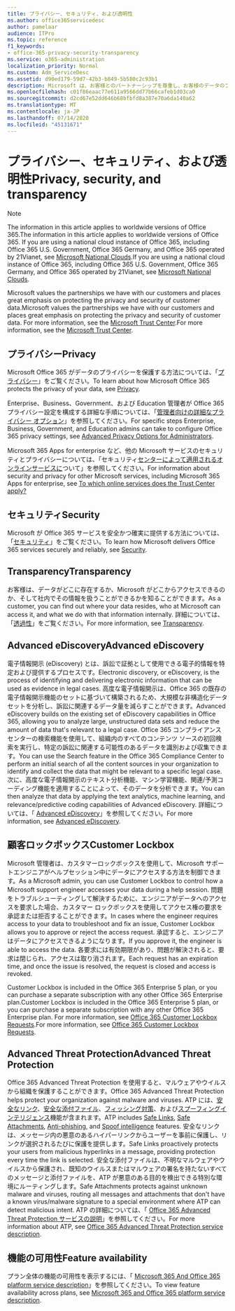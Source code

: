 ```yaml
---
title: プライバシー、セキュリティ、および透明性
ms.author: office365servicedesc
author: pamelaar
audience: ITPro
ms.topic: reference
f1_keywords:
- office-365-privacy-security-transparency
ms.service: o365-administration
localization_priority: Normal
ms.custom: Adm_ServiceDesc
ms.assetid: d90ed179-59d7-42b3-b849-5b580c2c93b1
description: Microsoft は、お客様とのパートナーシップを尊重し、お客様のデータのプライバシーとセキュリティの保護を重視しています。 詳細については、「Microsoft Trust Center」をご覧ください。
ms.openlocfilehash: c01f86eaac77e611a9566dd77b66cafeb1d03ca0
ms.sourcegitcommit: d2cd67e52dd646b68bfbfd8a387e70a6da140a62
ms.translationtype: MT
ms.contentlocale: ja-JP
ms.lasthandoff: 07/14/2020
ms.locfileid: "45131671"
---
```

# <a name="privacy-security-and-transparency"></a><span data-ttu-id="783b1-104">プライバシー、セキュリティ、および透明性</span><span class="sxs-lookup"><span data-stu-id="783b1-104">Privacy, security, and transparency</span></span>

> [!NOTE]
> <span data-ttu-id="783b1-105">The information in this article applies to worldwide versions of Office 365.</span><span class="sxs-lookup"><span data-stu-id="783b1-105">The information in this article applies to worldwide versions of Office 365.</span></span> <span data-ttu-id="783b1-106">If you are using a national cloud instance of Office 365, including Office 365 U.S. Government, Office 365 Germany, and Office 365 operated by 21Vianet, see [Microsoft National Clouds](https://go.microsoft.com/fwlink/?linkid=841582).</span><span class="sxs-lookup"><span data-stu-id="783b1-106">If you are using a national cloud instance of Office 365, including Office 365 U.S. Government, Office 365 Germany, and Office 365 operated by 21Vianet, see [Microsoft National Clouds](https://go.microsoft.com/fwlink/?linkid=841582).</span></span> 
  
<span data-ttu-id="783b1-107">Microsoft values the partnerships we have with our customers and places great emphasis on protecting the privacy and security of customer data.</span><span class="sxs-lookup"><span data-stu-id="783b1-107">Microsoft values the partnerships we have with our customers and places great emphasis on protecting the privacy and security of customer data.</span></span> <span data-ttu-id="783b1-108">For more information, see the [Microsoft Trust Center](https://go.microsoft.com/fwlink/?LinkID=717951&amp;clcid=0x409).</span><span class="sxs-lookup"><span data-stu-id="783b1-108">For more information, see the [Microsoft Trust Center](https://go.microsoft.com/fwlink/?LinkID=717951&amp;clcid=0x409).</span></span>
  
## <a name="privacy"></a><span data-ttu-id="783b1-109">プライバシー</span><span class="sxs-lookup"><span data-stu-id="783b1-109">Privacy</span></span>

<span data-ttu-id="783b1-110">Microsoft Office 365 がデータのプライバシーを保護する方法については、「[プライバシー](https://go.microsoft.com/fwlink/?LinkID=717953&amp;clcid=0x409)」をご覧ください。</span><span class="sxs-lookup"><span data-stu-id="783b1-110">To learn about how Microsoft Office 365 protects the privacy of your data, see [Privacy](https://go.microsoft.com/fwlink/?LinkID=717953&amp;clcid=0x409).</span></span> 
  
<span data-ttu-id="783b1-111">Enterprise、Business、Government、および Education 管理者が Office 365 プライバシー設定を構成する詳細な手順については、「[管理者向けの詳細なプライバシー オプション](https://go.microsoft.com/fwlink/p/?LinkID=285202)」を参照してください。</span><span class="sxs-lookup"><span data-stu-id="783b1-111">For specific steps Enterprise, Business, Government, and Education admins can take to configure Office 365 privacy settings, see [Advanced Privacy Options for Administrators](https://go.microsoft.com/fwlink/p/?LinkID=285202).</span></span>
  
<span data-ttu-id="783b1-112">Microsoft 365 Apps for enterprise など、他の Microsoft サービスのセキュリティとプライバシーについては、「セキュリティ[センターによって適用されるオンラインサービスに](https://www.microsoft.com/trustcenter/default.aspx)ついて」を参照してください。</span><span class="sxs-lookup"><span data-stu-id="783b1-112">For information about security and privacy for other Microsoft services, including Microsoft 365 Apps for enterprise, see [To which online services does the Trust Center apply?](https://www.microsoft.com/trustcenter/default.aspx)</span></span>
  
## <a name="security"></a><span data-ttu-id="783b1-113">セキュリティ</span><span class="sxs-lookup"><span data-stu-id="783b1-113">Security</span></span>

<span data-ttu-id="783b1-114">Microsoft が Office 365 サービスを安全かつ確実に提供する方法については、「[セキュリティ](https://go.microsoft.com/fwlink/?LinkID=717954&amp;clcid=0x409)」をご覧ください。</span><span class="sxs-lookup"><span data-stu-id="783b1-114">To learn how Microsoft delivers Office 365 services securely and reliably, see [Security](https://go.microsoft.com/fwlink/?LinkID=717954&amp;clcid=0x409).</span></span>
  
## <a name="transparency"></a><span data-ttu-id="783b1-115">Transparency</span><span class="sxs-lookup"><span data-stu-id="783b1-115">Transparency</span></span>

<span data-ttu-id="783b1-116">お客様は、データがどこに存在するか、Microsoft がどこからアクセスできるのか、そして社内でその情報を扱うことができるかを知ることができます。</span><span class="sxs-lookup"><span data-stu-id="783b1-116">As a customer, you can find out where your data resides, who at Microsoft can access it, and what we do with that information internally.</span></span> <span data-ttu-id="783b1-117">詳細については、「[透過性](https://go.microsoft.com/fwlink/?LinkID=717955&amp;clcid=0x409)」をご覧ください。</span><span class="sxs-lookup"><span data-stu-id="783b1-117">For more information, see [Transparency](https://go.microsoft.com/fwlink/?LinkID=717955&amp;clcid=0x409).</span></span>
  
## <a name="advanced-ediscovery"></a><span data-ttu-id="783b1-118">Advanced eDiscovery</span><span class="sxs-lookup"><span data-stu-id="783b1-118">Advanced eDiscovery</span></span>

<span data-ttu-id="783b1-119">電子情報開示 (eDiscovery) とは、訴訟で証拠として使用できる電子的情報を特定および提供するプロセスです。</span><span class="sxs-lookup"><span data-stu-id="783b1-119">Electronic discovery, or eDiscovery, is the process of identifying and delivering electronic information that can be used as evidence in legal cases.</span></span> <span data-ttu-id="783b1-120">高度な電子情報開示は、Office 365 の既存の電子情報開示機能のセットに基づいて構築されるため、大規模な非構造化データセットを分析し、訴訟に関連するデータ量を減らすことができます。</span><span class="sxs-lookup"><span data-stu-id="783b1-120">Advanced eDiscovery builds on the existing set of eDiscovery capabilities in Office 365, allowing you to analyze large, unstructured data sets and reduce the amount of data that's relevant to a legal case.</span></span> <span data-ttu-id="783b1-121">Office 365 コンプライアンス センターの検索機能を使用して、組織内のすべてのコンテンツ ソースの初回検索を実行し、特定の訴訟に関連する可能性のあるデータを識別および収集できます。</span><span class="sxs-lookup"><span data-stu-id="783b1-121">You can use the Search feature in the Office 365 Compliance Center to perform an initial search of all the content sources in your organization to identify and collect the data that might be relevant to a specific legal case.</span></span> <span data-ttu-id="783b1-122">次に、高度な電子情報開示のテキスト分析機能、マシン学習機能、関連/予測コーディング機能を適用することによって、そのデータを分析できます。</span><span class="sxs-lookup"><span data-stu-id="783b1-122">You can then analyze that data by applying the text analytics, machine learning, and relevance/predictive coding capabilities of Advanced eDiscovery.</span></span> <span data-ttu-id="783b1-123">詳細については、「 [Advanced eDiscovery](https://go.microsoft.com/fwlink/?LinkID=717971&amp;clcid=0x409)」を参照してください。</span><span class="sxs-lookup"><span data-stu-id="783b1-123">For more information, see [Advanced eDiscovery](https://go.microsoft.com/fwlink/?LinkID=717971&amp;clcid=0x409).</span></span>
  
## <a name="customer-lockbox"></a><span data-ttu-id="783b1-124">顧客ロックボックス</span><span class="sxs-lookup"><span data-stu-id="783b1-124">Customer Lockbox</span></span>

<span data-ttu-id="783b1-125">Microsoft 管理者は、カスタマーロックボックスを使用して、Microsoft サポートエンジニアがヘルプセッション中にデータにアクセスする方法を制御できます。</span><span class="sxs-lookup"><span data-stu-id="783b1-125">As a Microsoft admin, you can use Customer Lockbox to control how a Microsoft support engineer accesses your data during a help session.</span></span> <span data-ttu-id="783b1-126">問題をトラブルシューティングして解決するために、エンジニアがデータへのアクセスを要求した場合、カスタマー ロックボックスを使用してアクセス権の要求を承認または拒否することができます。</span><span class="sxs-lookup"><span data-stu-id="783b1-126">In cases where the engineer requires access to your data to troubleshoot and fix an issue, Customer Lockbox allows you to approve or reject the access request.</span></span> <span data-ttu-id="783b1-127">承認すると、エンジニアはデータにアクセスできるようになります。</span><span class="sxs-lookup"><span data-stu-id="783b1-127">If you approve it, the engineer is able to access the data.</span></span> <span data-ttu-id="783b1-128">各要求には有効期限があり、問題が解決されると、要求は閉じられ、アクセスは取り消されます。</span><span class="sxs-lookup"><span data-stu-id="783b1-128">Each request has an expiration time, and once the issue is resolved, the request is closed and access is revoked.</span></span>
  
<span data-ttu-id="783b1-129">Customer Lockbox is included in the Office 365 Enterprise 5 plan, or you can purchase a separate subscription with any other Office 365 Enterprise plan.</span><span class="sxs-lookup"><span data-stu-id="783b1-129">Customer Lockbox is included in the Office 365 Enterprise 5 plan, or you can purchase a separate subscription with any other Office 365 Enterprise plan.</span></span> <span data-ttu-id="783b1-130">For more information, see [Office 365 Customer Lockbox Requests](https://go.microsoft.com/fwlink/?LinkID=717969&amp;clcid=0x409).</span><span class="sxs-lookup"><span data-stu-id="783b1-130">For more information, see [Office 365 Customer Lockbox Requests](https://go.microsoft.com/fwlink/?LinkID=717969&amp;clcid=0x409).</span></span>
  
## <a name="advanced-threat-protection"></a><span data-ttu-id="783b1-131">Advanced Threat Protection</span><span class="sxs-lookup"><span data-stu-id="783b1-131">Advanced Threat Protection</span></span>

<span data-ttu-id="783b1-132">Office 365 Advanced Threat Protection を使用すると、マルウェアやウイルスから組織を保護することができます。</span><span class="sxs-lookup"><span data-stu-id="783b1-132">Office 365 Advanced Threat Protection helps protect your organization against malware and viruses.</span></span> <span data-ttu-id="783b1-133">ATP には、[安全なリンク](https://docs.microsoft.com/office365/securitycompliance/atp-safe-links)、[安全な添付ファイル](https://docs.microsoft.com/office365/securitycompliance/atp-safe-attachments)、[フィッシング対策](https://docs.microsoft.com/office365/securitycompliance/atp-anti-phishing)、および[スプーフィングインテリジェンス](https://docs.microsoft.com/office365/securitycompliance/learn-about-spoof-intelligence)機能が含まれます。</span><span class="sxs-lookup"><span data-stu-id="783b1-133">ATP includes [Safe Links](https://docs.microsoft.com/office365/securitycompliance/atp-safe-links), [Safe Attachments](https://docs.microsoft.com/office365/securitycompliance/atp-safe-attachments), [Anti-phishing](https://docs.microsoft.com/office365/securitycompliance/atp-anti-phishing), and [Spoof intelligence](https://docs.microsoft.com/office365/securitycompliance/learn-about-spoof-intelligence) features.</span></span> <span data-ttu-id="783b1-134">安全なリンクは、メッセージ内の悪意のあるハイパーリンクからユーザーを事前に保護し、リンクが選択されるたびに保護を提供します。</span><span class="sxs-lookup"><span data-stu-id="783b1-134">Safe Links proactively protects your users from malicious hyperlinks in a message, providing protection every time the link is selected.</span></span> <span data-ttu-id="783b1-135">安全な添付ファイルは、不明なマルウェアやウイルスから保護され、既知のウイルスまたはマルウェアの署名を持たないすべてのメッセージと添付ファイルを、ATP が悪意のある目的を検出できる特別な環境にルーティングします。</span><span class="sxs-lookup"><span data-stu-id="783b1-135">Safe Attachments protects against unknown malware and viruses, routing all messages and attachments that don't have a known virus/malware signature to a special environment where ATP can detect malicious intent.</span></span> <span data-ttu-id="783b1-136">ATP の詳細については、「 [Office 365 Advanced Threat Protection サービスの説明](../office-365-advanced-threat-protection-service-description.md)」を参照してください。</span><span class="sxs-lookup"><span data-stu-id="783b1-136">For more information about ATP, see [Office 365 Advanced Threat Protection service description](../office-365-advanced-threat-protection-service-description.md).</span></span>
  
## <a name="feature-availability"></a><span data-ttu-id="783b1-137">機能の可用性</span><span class="sxs-lookup"><span data-stu-id="783b1-137">Feature availability</span></span>

<span data-ttu-id="783b1-138">プラン全体の機能の可用性を表示するには、「 [Microsoft 365 And Office 365 platform service description](office-365-platform-service-description.md)」を参照してください。</span><span class="sxs-lookup"><span data-stu-id="783b1-138">To view feature availability across plans, see [Microsoft 365 and Office 365 platform service description](office-365-platform-service-description.md).</span></span>
  